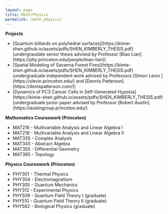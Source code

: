 ```yaml
---
layout: page
title: Math/Physics
permalink: /math_physics/
---
```


<b>Projects</b> <br>
<ul>
<li> [Quantum billiards on polyhedral surfaces](https://kimie-shen.github.io/assets/pdfs/SHEN_KIMBERLY_THESIS.pdf) (undergraudate senior thesis advised by Professor [Biao Lian](https://phy.princeton.edu/people/biao-lian)) </li>
<li> [Spatial Modeling of Savanna Forest Fires](https://kimie-shen.github.io/assets/pdfs/SHEN_KIMBERLY_THESIS.pdf)  (undergraduate independent work advised by Professors [Simon Levin ](https://slevin.princeton.edu/) and [Dennis Patterson](https://denispatterson.com/)) </li>
<li> [Dynamics of PC3 Cancer Cells in Self-Generated Hypoxia](https://kimie-shen.github.io/assets/pdfs/SHEN_KIMBERLY_THESIS.pdf) (undergraduate junior paper advised by Professor [Robert Austin](https://austingroup.princeton.edu/)</li>
</ul>

<b>Mathematics Coursework (Princeton)</b> <br>
<ul>
<li>MAT216 - Multivariable Analysis and Linear Algebra I  </li>
<li>MAT218 - Multivariable Analysis and Linear Algebra II  </li>
<li>MAT335 - Complex Analysis </li>
<li>MAT345 - Abstract Algebra </li>
<li>MAT355 - Differential Geometry </li>
<li>MAT365 - Topology</li>
</ul>

<b>Physics Coursework (Princeton)</b> <br>
<ul>
<li>PHY301 - Thermal Physics </li>
<li>PHY304 - Electromagnetism  </li>
<li>PHY305 - Quantum Mechanics </li>
<li>PHY312 - Experimental Physics </li>
<li>PHY509 - Quantum Field Theory I (graduate) </li>
<li>PHY510 - Quantum Field Theory II (graduate) </li>
<li>PHY562 - Biological Physics (graduate)</li>
</ul>
